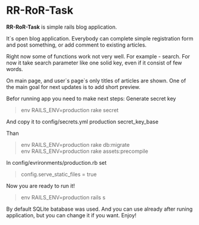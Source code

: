 # RR-RoR-Task
**RR-RoR-Task** is simple rails blog application.

It\`s open blog application. Everybody can complete simple registration form and post something, or add comment to existing articles.

Right now some of functions work not very well. For example - search. For now it take search parameter like one solid key, even if it consist of few words.

On main page, and user\`s page\`s only titles of articles are shown. One of the main goal for next updates is to add short preview.

Befor running app you need to make next steps:
Generate secret key
> env RAILS_ENV=production rake secret

And copy it to config/secrets.yml production secret_key_base

Than
> env RAILS_ENV=production rake db:migrate  
> env RAILS_ENV=production rake assets:precompile

In config/evrironments/production.rb set
> config.serve_static_files = true

Now you are ready to run it!
> env RAILS_ENV=production rails s

By default SQLite batabase was used. And you can use already after runing application, but you can change it if you want. Enjoy!
